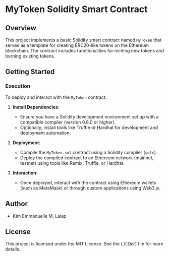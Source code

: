 # MyToken Solidity Smart Contract
## Overview
This project implements a basic Solidity smart contract named `MyToken` that serves as a template for creating ERC20-like tokens on the Ethereum blockchain. 
The contract includes functionalities for minting new tokens and burning existing tokens.

## Getting Started
### Execution

To deploy and interact with the `MyToken` contract:

1. **Install Dependencies**:
   - Ensure you have a Solidity development environment set up with a compatible compiler (version 0.8.0 or higher).
   - Optionally, install tools like Truffle or Hardhat for development and deployment automation.

2. **Deployment**:
   - Compile the `MyToken.sol` contract using a Solidity compiler (`solc`).
   - Deploy the compiled contract to an Ethereum network (mainnet, testnet) using tools like Remix, Truffle, or Hardhat.

3. **Interaction**:
   - Once deployed, interact with the contract using Ethereum wallets (such as MetaMask) or through custom applications using Web3.js.

## Author

- Kim Emmanuelle M. Lalap

## License

This project is licensed under the MIT License. See the `LICENSE` file for more details.
